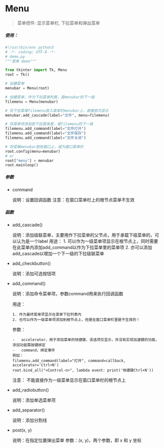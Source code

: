 # Menu

> 菜单控件: 显示菜单栏, 下拉菜单和弹出菜单

##### 使用：

```python
#!/usr/bin/env python3
# -*- coding: UTF-8 -*-
# demo.py
"""菜单 demo"""

from tkinter import Tk, Menu
root = Tk()

# 创建菜单
menubar = Menu(root)

# 创建菜单，作为下拉菜单列表，是menubar的下一级
filemenu = Menu(menubar)

# 将下拉菜单filemenu放入菜单栏menubar上，直接依次显示
menubar.add_cascade(label="文件", menu=filemenu)

# 将菜单项添加到下拉菜单里，是filemenu的下一级
filemenu.add_command(label="文件打开")
filemenu.add_command(label="文件保存")
filemenu.add_command(label="文件关闭")

# 将菜单menubar放到窗口上，成为窗口菜单栏
root.config(menu=menubar)
# or
root["menu"] = menubar
root.mainloop()
```

##### 参数

-   command

    说明：设置回调函数
    注意：在窗口菜单栏上的根节点菜单不生效

##### 函数

-   add_cascade()

    说明：添加级联菜单，主要用作下拉菜单的父节点，用于承载下级菜单的，可以认为是一个label
    用途：
        1. 可以作为一级菜单项显示在根节点上，同时需要在此菜单内添加add_command以作为下拉菜单里的菜单项
        2. 亦可以添加add_cascade以增加一个下一级的下拉级联菜单

-   add_checkbutton()

    说明：添加可选按钮项

-   add_command()

    说明：添加命令菜单项，参数command用来执行回调函数

    用途：

        1. 作为最终菜单项显示在菜单下拉列表内
        2. 也可以作为一级菜单项添加到根节点上，但是在窗口菜单栏里是不生效的！

    参数：

        -   accelerator，用于添加菜单的快捷键，该选项仅显示，并没有实现加速键的功能，添加功能需按键绑定
        -   command，绑定事件
        例如：
        filemenu.add_command(label="打开", command=callback, accelerator='Ctrl+N')
        root.bind_all("<Control-n>", lambda event: print('快捷键Ctrl+N'))
    注意：
        不能直接作为一级菜单显示在窗口菜单栏的根节点上

-   add_radiobutton()

    说明：添加单选菜单项

-   add_separator()

    说明：添加分割线

-   post(x, y)

    说明：在指定位置弹出菜单
    参数：(x, y)，两个参数，即 x 和 y 坐标


